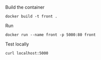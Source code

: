 
Build the container

```
docker build -t front .
```

Run
```
docker run --name front -p 5000:80 front
```

Test locally

```
curl localhost:5000
```